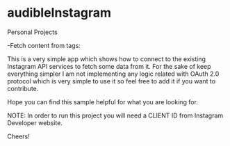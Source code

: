 audibleInstagram
================

Personal Projects

-Fetch content from tags:

This is a very simple app which shows how to connect to the existing Instagram API services to fetch some data from it. 
For the sake of keep everything simpler I am not implementing any logic related with OAuth 2.0 protocol which is very
simple to use it so feel free to add it if you want to contribute.

Hope you can find this sample helpful for what you are looking for.

NOTE: In order to run this project you will need a CLIENT ID from Instagram Developer website.

Cheers!
